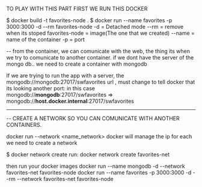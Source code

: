 TO PLAY WITH THIS PART FIRST WE RUN THIS DOCKER


$ docker build -t favorites-node .
$ docker run --name favorites -p 3000:3000 -d --rm favorites-node
    -d = Detached mode
    --rm = remove when its stoped 
    favorites-node = image(The one that we created)
    --name = name of the container
    -p = port


-- from the container, we can comunicate with the web, the thing its when we try to comunicate to another container. 
if we dont have the server of the mongo db.. we need to create a container with mongodb

If we are trying to run the app with a server, the mongodb://mongodb:27017/swfavorites url , must change to tell docker that its looking another port:
in this case mongodb://**mongodb**:27017/swfavorites => mongodb://**host.docker.internal**:27017/swfavorites

---

-- CREATE A NETWORK SO YOU CAN COMUNICATE WITH ANOTHER CONTAINERS.

docker run --network <name_network> 
docker will manage the ip for each 
we need to create a network 

$ docker network create <Name> 
run: docker network create favorites-net 

then run your docker images
docker run --name mongodb -d  --network favorites-net favorites-node
docker run --name favorites -p 3000:3000 -d --rm  --network favorites-net favorites-node
